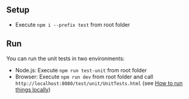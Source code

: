## Setup

- Execute `npm i --prefix test` from root folder

## Run

You can run the unit tests in two environments:

- Node.js: Execute `npm run test-unit` from root folder
- Browser: Execute `npm run dev` from root folder and call `http://localhost:8080/test/unit/UnitTests.html` (see [How to run things locally](https://threejs.org/docs/#manual/introduction/How-to-run-things-locally))
